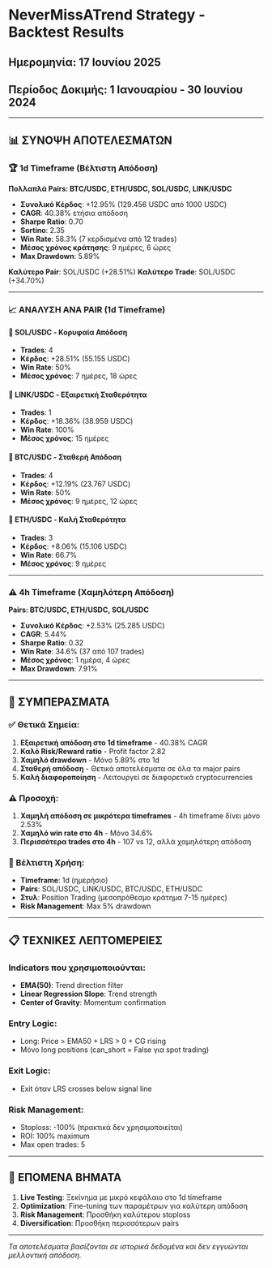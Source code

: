 # NeverMissATrend Strategy - Backtest Results

## Ημερομηνία: 17 Ιουνίου 2025
## Περίοδος Δοκιμής: 1 Ιανουαρίου - 30 Ιουνίου 2024

---

## 📊 ΣΥΝΟΨΗ ΑΠΟΤΕΛΕΣΜΑΤΩΝ

### 🏆 1d Timeframe (Βέλτιστη Απόδοση)
**Πολλαπλά Pairs: BTC/USDC, ETH/USDC, SOL/USDC, LINK/USDC**

- **Συνολικό Κέρδος**: +12.95% (129.456 USDC από 1000 USDC)
- **CAGR**: 40.38% ετήσια απόδοση
- **Sharpe Ratio**: 0.70
- **Sortino**: 2.35
- **Win Rate**: 58.3% (7 κερδισμένα από 12 trades)
- **Μέσος χρόνος κράτησης**: 9 ημέρες, 6 ώρες
- **Max Drawdown**: 5.89%

**Καλύτερο Pair**: SOL/USDC (+28.51%)
**Καλύτερο Trade**: SOL/USDC (+34.70%)

---

### 📈 ΑΝΑΛΥΣΗ ΑΝΑ PAIR (1d Timeframe)

#### 🥇 SOL/USDC - Κορυφαία Απόδοση
- **Trades**: 4
- **Κέρδος**: +28.51% (55.155 USDC)
- **Win Rate**: 50%
- **Μέσος χρόνος**: 7 ημέρες, 18 ώρες

#### 🥈 LINK/USDC - Εξαιρετική Σταθερότητα
- **Trades**: 1
- **Κέρδος**: +18.36% (38.959 USDC)
- **Win Rate**: 100%
- **Μέσος χρόνος**: 15 ημέρες

#### 🥉 BTC/USDC - Σταθερή Απόδοση
- **Trades**: 4
- **Κέρδος**: +12.19% (23.767 USDC)
- **Win Rate**: 50%
- **Μέσος χρόνος**: 9 ημέρες, 12 ώρες

#### 🏅 ETH/USDC - Καλή Σταθερότητα
- **Trades**: 3
- **Κέρδος**: +8.06% (15.106 USDC)
- **Win Rate**: 66.7%
- **Μέσος χρόνος**: 9 ημέρες

---

### ⚠️ 4h Timeframe (Χαμηλότερη Απόδοση)
**Pairs: BTC/USDC, ETH/USDC, SOL/USDC**

- **Συνολικό Κέρδος**: +2.53% (25.285 USDC)
- **CAGR**: 5.44%
- **Sharpe Ratio**: 0.32
- **Win Rate**: 34.6% (37 από 107 trades)
- **Μέσος χρόνος**: 1 ημέρα, 4 ώρες
- **Max Drawdown**: 7.91%

---

## 🎯 ΣΥΜΠΕΡΑΣΜΑΤΑ

### ✅ Θετικά Σημεία:
1. **Εξαιρετική απόδοση στο 1d timeframe** - 40.38% CAGR
2. **Καλό Risk/Reward ratio** - Profit factor 2.82
3. **Χαμηλό drawdown** - Μόνο 5.89% στο 1d
4. **Σταθερή απόδοση** - Θετικά αποτελέσματα σε όλα τα major pairs
5. **Καλή διαφοροποίηση** - Λειτουργεί σε διαφορετικά cryptocurrencies

### ⚠️ Προσοχή:
1. **Χαμηλή απόδοση σε μικρότερα timeframes** - 4h timeframe δίνει μόνο 2.53%
2. **Χαμηλό win rate στο 4h** - Μόνο 34.6%
3. **Περισσότερα trades στο 4h** - 107 vs 12, αλλά χαμηλότερη απόδοση

### 🎯 Βέλτιστη Χρήση:
- **Timeframe**: 1d (ημερήσιο)
- **Pairs**: SOL/USDC, LINK/USDC, BTC/USDC, ETH/USDC
- **Στυλ**: Position Trading (μεσοπρόθεσμο κράτημα 7-15 ημέρες)
- **Risk Management**: Max 5% drawdown

---

## 📋 ΤΕΧΝΙΚΕΣ ΛΕΠΤΟΜΕΡΕΙΕΣ

### Indicators που χρησιμοποιούνται:
- **EMA(50)**: Trend direction filter
- **Linear Regression Slope**: Trend strength
- **Center of Gravity**: Momentum confirmation

### Entry Logic:
- Long: Price > EMA50 + LRS > 0 + CG rising
- Μόνο long positions (can_short = False για spot trading)

### Exit Logic:
- Exit όταν LRS crosses below signal line

### Risk Management:
- Stoploss: -100% (πρακτικά δεν χρησιμοποιείται)
- ROI: 100% maximum
- Max open trades: 5

---

## 🚀 ΕΠΟΜΕΝΑ ΒΗΜΑΤΑ

1. **Live Testing**: Ξεκίνημα με μικρό κεφάλαιο στο 1d timeframe
2. **Optimization**: Fine-tuning των παραμέτρων για καλύτερη απόδοση
3. **Risk Management**: Προσθήκη καλύτερου stoploss
4. **Diversification**: Προσθήκη περισσότερων pairs

---

*Τα αποτελέσματα βασίζονται σε ιστορικά δεδομένα και δεν εγγυώνται μελλοντική απόδοση.*